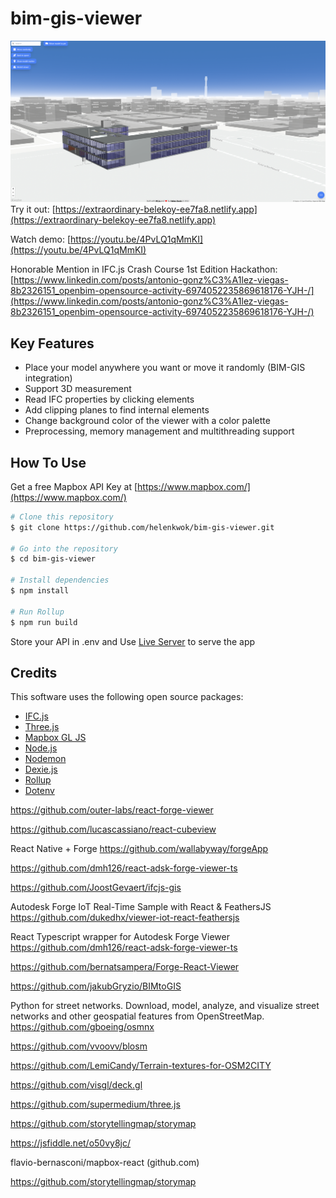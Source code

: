 # bim-gis-viewer

![img](BIM-GIS.png)
Try it out: [https://extraordinary-belekoy-ee7fa8.netlify.app](https://extraordinary-belekoy-ee7fa8.netlify.app)

Watch demo: [https://youtu.be/4PvLQ1qMmKI](https://youtu.be/4PvLQ1qMmKI)

Honorable Mention in IFC.js Crash Course 1st Edition Hackathon: [https://www.linkedin.com/posts/antonio-gonz%C3%A1lez-viegas-8b2326151_openbim-opensource-activity-6974052235869618176-YJH-/](https://www.linkedin.com/posts/antonio-gonz%C3%A1lez-viegas-8b2326151_openbim-opensource-activity-6974052235869618176-YJH-/)

## Key Features

- Place your model anywhere you want or move it randomly (BIM-GIS integration)
- Support 3D measurement
- Read IFC properties by clicking elements
- Add clipping planes to find internal elements
- Change background color of the viewer with a color palette
- Preprocessing, memory management and multithreading support

## How To Use

Get a free Mapbox API Key at [https://www.mapbox.com/](https://www.mapbox.com/)

```bash
# Clone this repository
$ git clone https://github.com/helenkwok/bim-gis-viewer.git

# Go into the repository
$ cd bim-gis-viewer

# Install dependencies
$ npm install

# Run Rollup
$ npm run build
```

Store your API in .env and Use [Live Server](https://marketplace.visualstudio.com/items?itemName=ritwickdey.LiveServer) to serve the app

## Credits

This software uses the following open source packages:

- [IFC.js](https://ifcjs.github.io/info/)
- [Three.js](https://threejs.org/)
- [Mapbox GL JS](https://www.mapbox.com/mapbox-gljs)
- [Node.js](https://nodejs.org/)
- [Nodemon](https://nodemon.io/)
- [Dexie.js](https://dexie.org/)
- [Rollup](https://rollupjs.org/guide/en/)
- [Dotenv](https://dotenv.org/)


https://github.com/outer-labs/react-forge-viewer

https://github.com/lucascassiano/react-cubeview

React Native + Forge
https://github.com/wallabyway/forgeApp

https://github.com/dmh126/react-adsk-forge-viewer-ts


https://github.com/JoostGevaert/ifcjs-gis

Autodesk Forge IoT Real-Time Sample with React & FeathersJS
https://github.com/dukedhx/viewer-iot-react-feathersjs


React Typescript wrapper for Autodesk Forge Viewer
https://github.com/dmh126/react-adsk-forge-viewer-ts


https://github.com/bernatsampera/Forge-React-Viewer

https://github.com/jakubGryzio/BIMtoGIS

Python for street networks. Download, model, analyze, and visualize street networks and other geospatial features from OpenStreetMap.
https://github.com/gboeing/osmnx


https://github.com/vvoovv/blosm


https://github.com/LemiCandy/Terrain-textures-for-OSM2CITY


https://github.com/visgl/deck.gl

https://github.com/supermedium/three.js


https://github.com/storytellingmap/storymap






https://jsfiddle.net/o50vy8jc/

flavio-bernasconi/mapbox-react (github.com)


https://github.com/storytellingmap/storymap
